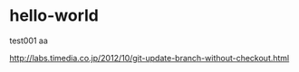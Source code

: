 # hello-world

test001
aa

http://labs.timedia.co.jp/2012/10/git-update-branch-without-checkout.html
